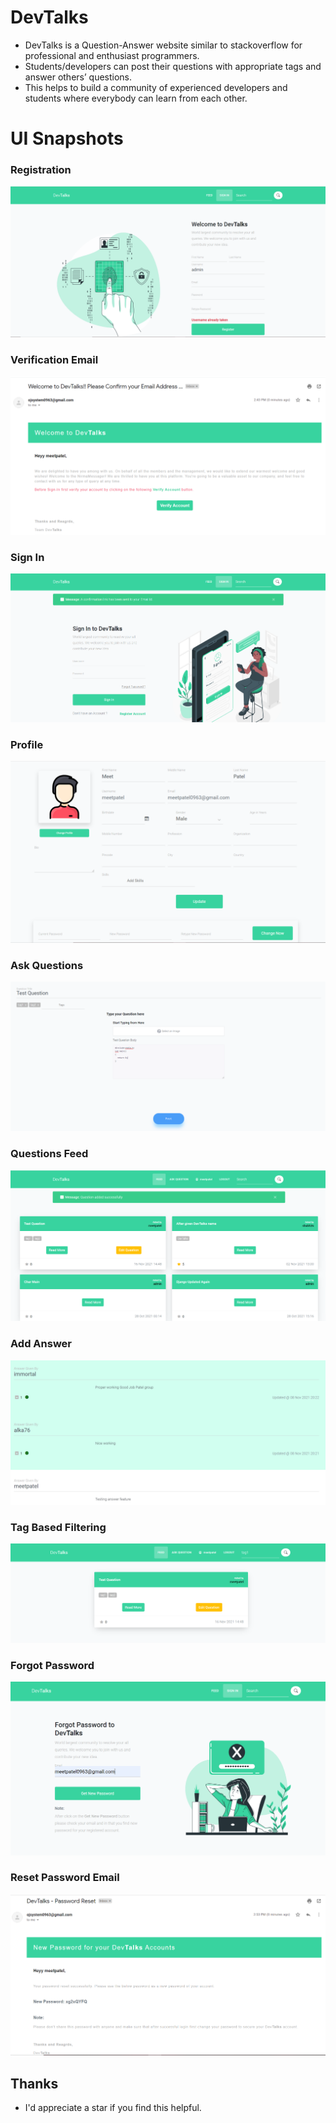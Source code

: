 # DevTalks
- DevTalks is a Question-Answer website similar to stackoverflow for professional and enthusiast programmers.
- Students/developers can post their questions with appropriate tags and answer others’ questions. 
- This helps to build a community of experienced developers and students where everybody can learn from each other.

# UI Snapshots
### Registration
![Registration](./images/Sign_Up.png)
### Verification Email
![Verification Email](./images/User_Verification_Email.png)
### Sign In
![Sign In](./images/Sign_In.png)
### Profile 
![Profile](./images/Profile.png)
### Ask Questions
![Ask Questions](./images/Ask_Question.png)
### Questions Feed
![Questions Feed](./images/Feed.png)
### Add Answer 
![Add Answer](./images/Answers.PNG)
### Tag Based Filtering
![Tag Based Filtering](./images/Tag_based_filtering.png)
### Forgot Password
![Forgot Password](./images/Forgot_Password.png)
### Reset Password Email
![Reset Password Email](./images/Password_Reset_Email.png)

## Thanks
+ I'd appreciate a star if you find this helpful.
